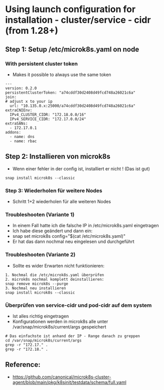 # Using launch configuration for installation - cluster/service - cidr (from 1.28+) 
 
## Step 1: Setup /etc/microk8s.yaml on node 

### With persistent cluster token 

  * Makes it possible to always use the same token

```
---
version: 0.2.0
persistentClusterToken: "a74cddf30d2408d49fcd748a26021c6a"
join:
# adjust x to your ip
  url: "10.135.0.x:25000/a74cddf30d2408d49fcd748a26021c6a"   
extraCNIEnv:
  IPv4_CLUSTER_CIDR: "172.18.0.0/16"
  IPv4_SERVICE_CIDR: "172.17.0.0/24"
extraSANs:
  - 172.17.0.1
addons:
  - name: dns
  - name: rbac
```


## Step 2: Installieren von microk8s 

  * Wenn einer fehler in der config ist, installiert er nicht ! (Das ist gut)

```
snap install microk8s --classic 
```

### Step 3: Wiederholen für weitere Nodes 

  * Schritt 1+2 wiederholen für alle weiteren Nodes 


### Troubleshooten (Variante 1) 

  * In einem Fall hatte ich die falsche IP in /etc/microk8s.yaml eingetragen
  * Ich habe diese geändert und dann ein:
  * snap set microk8s config="$(cat /etc/microk8s.yaml)"
  * Er hat das dann nochmal neu eingelesen und durchgeführt 

### Troubleshooten (Variante 2) 

  * Sollte es wider Erwarten nicht funktionieren:

```
1. Nochmal die /etc/microk8s.yaml überprüfen
2. microk8s nochmal komplett deinstallieren:
snap remove microk8s --purge
3. Nochmal neu installieren 
snap install microk8s --classic 
```

### Überprüfen von service-cidr und pod-cidr auf dem system 

  * Ist alles richtig eingetragen
  * Konfigurationen werden in microk8s alle unter /var/snap/microk8s/current/args gespeichert

```
# Das einfachste ist anhand der IP - Range danach zu greppen
cd /var/snap/microk8s/current/args
grep -r "172.17." .
grep -r "172.18." . 
```

## Reference: 

 *  https://github.com/canonical/microk8s-cluster-agent/blob/main/pkg/k8sinit/testdata/schema/full.yaml
